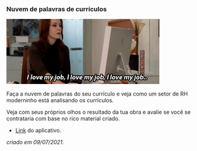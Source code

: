 ### Nuvem de palavras de currículos

![image](fds.gif)

Faça a nuvem de palavras do seu currículo e veja como um setor de RH moderninho está analisando os currículos.

Veja com seus próprios olhos o resultado da tua obra e avalie se você se contrataria com base no rico material criado.

- [Link](https://share.streamlit.io/joaovictordds/cv-nuvem-palavras/main/new.py) do aplicativo.

*criado em 09/07/2021.*
